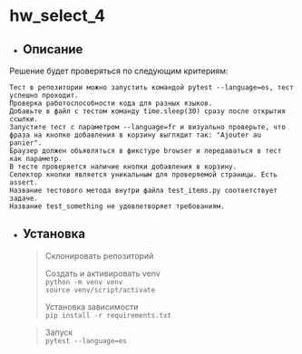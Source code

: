 # hw_select_4

- ## Описание
 Pешение будет проверяться по следующим критериям:

    Тест в репозитории можно запустить командой pytest --language=es, тест успешно проходит.
    Проверка работоспособности кода для разных языков.
    Добавьте в файл с тестом команду time.sleep(30) сразу после открытия ссылки.
    Запустите тест с параметром --language=fr и визуально проверьте, что фраза на кнопке добавления в корзину выглядит так: "Ajouter au panier".
    Браузер должен объявляться в фикстуре browser и передаваться в тест как параметр.
    В тесте проверяется наличие кнопки добавления в корзину.
    Селектор кнопки является уникальным для проверяемой страницы. Есть assert.
    Название тестового метода внутри файла test_items.py соответствует задаче.
    Название test_something не удовлетворяет требованиям.

- ## Установка
    > Склонировать репозиторий
  > 
    > Создать и активировать venv    
        ` python -m venv venv `\
        ` source venv/script/activate `
  > 
  > 
    > Установка зависимости\
        ` pip install -r requirements.txt `
  > 

    > Запуск\
        ` pytest --language=es `

